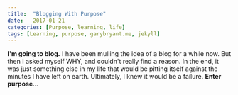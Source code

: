 ```yaml
---
title:  "Blogging With Purpose"
date:   2017-01-21
categories: [Purpose, learning, life]
tags: [Learning, purpose, garybryant.me, jekyll]
---
```


**I'm going to blog.**  I have been mulling the idea of a blog for a while now.  But then I asked myself WHY, and couldn't really find a reason.  In the end, it was just something else in my life that would be pitting itself against the minutes I have left on earth.  Ultimately, I knew it would be a failure.  **Enter purpose**...  


